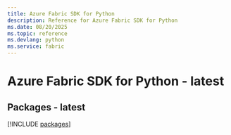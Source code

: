 ```yaml
---
title: Azure Fabric SDK for Python
description: Reference for Azure Fabric SDK for Python
ms.date: 08/20/2025
ms.topic: reference
ms.devlang: python
ms.service: fabric
---
```

# Azure Fabric SDK for Python - latest
## Packages - latest
[!INCLUDE [packages](fabric-index.md)]
